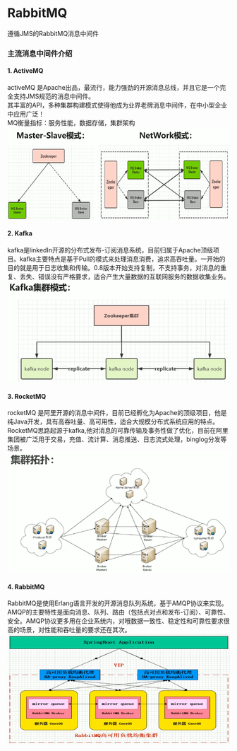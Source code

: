 # RabbitMQ
遵循JMS的RabbitMQ消息中间件

### 主流消息中间件介绍
#### 1. ActiveMQ
activeMQ 是Apache出品，最流行，能力强劲的开源消息总线，并且它是一个完全支持JMS规范的消息中间件。  
其丰富的API，多种集群构建模式使得他成为业界老牌消息中间件，在中小型企业中应用广泛！  
MQ衡量指标：服务性能，数据存储，集群架构  
![activemq](https://github.com/szjzszjz/RabbitMQ/blob/master/src/main/resources/static/activemq.png)

#### 2. Kafka  
kafka是linkedIn开源的分布式发布-订阅消息系统，目前归属于Apache顶级项目。kafka主要特点是基于Pull的模式来处理消息消费，追求高吞吐量。一开始的目的就是用于日志收集和传输。0.8版本开始支持复制，不支持事务，对消息的重复、丢失、错误没有严格要求，适合产生大量数据的互联网服务的数据收集业务。  
![kafka](https://github.com/szjzszjz/RabbitMQ/blob/master/src/main/resources/static/kafka.png)

#### 3. RocketMQ  
rocketMQ 是阿里开源的消息中间件，目前已经孵化为Apache的顶级项目，他是纯Java开发，具有高吞吐量、高可用性，适合大规模分布式系统应用的特点。RocketMQ思路起源于kafka,他对消息的可靠传输及事务性做了优化，目前在阿里集团被广泛用于交易，充值、流计算、消息推送、日志流式处理，binglog分发等场景。  
![rocketmq](https://github.com/szjzszjz/RabbitMQ/blob/master/src/main/resources/static/rocketmq.png)

#### 4. RabbitMQ  
RabbitMQ是使用Erlang语言开发的开源消息队列系统，基于AMQP协议来实现。AMQP的主要特性是面向消息、队列、路由（包括点对点和发布-订阅）、可靠性、安全。AMQP协议更多用在企业系统内，对哦数据一致性、稳定性和可靠性要求很高的场景，对性能和吞吐量的要求还在其次。  
![rabbitmq](https://github.com/szjzszjz/RabbitMQ/blob/master/src/main/resources/static/rabbitmq.png)
